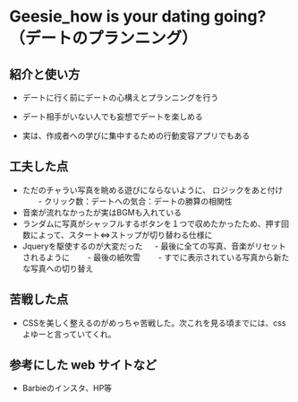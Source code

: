 # Geesie_how is your dating going?（デートのプランニング）

## 紹介と使い方

  - デートに行く前にデートの心構えとプランニングを行う

  - デート相手がいない人でも妄想でデートを楽しめる

  - 実は、作成者への学びに集中するための行動変容アプリでもある

## 工夫した点

  - ただのチャラい写真を眺める遊びにならないように、
  ロジックをあと付け
  　　- クリック数：デートへの気合：デートの勝算の相関性
  - 音楽が流れなかったが実はBGMも入れている
  - ランダムに写真がシャッフルするボタンを１つで収めたかったため、押す回数によって、スタート⇔ストップが切り替わる仕様に
  - Jqueryを駆使するのが大変だった
  　  - 最後に全ての写真、音楽がリセットされるように
  　　- 最後の紙吹雪
  　　- すでに表示されている写真から新たな写真への切り替え

## 苦戦した点

  - CSSを美しく整えるのがめっちゃ苦戦した。次これを見る頃までには、cssよゆーと言っていてくれ。

## 参考にした web サイトなど

  - Barbieのインスタ、HP等
  